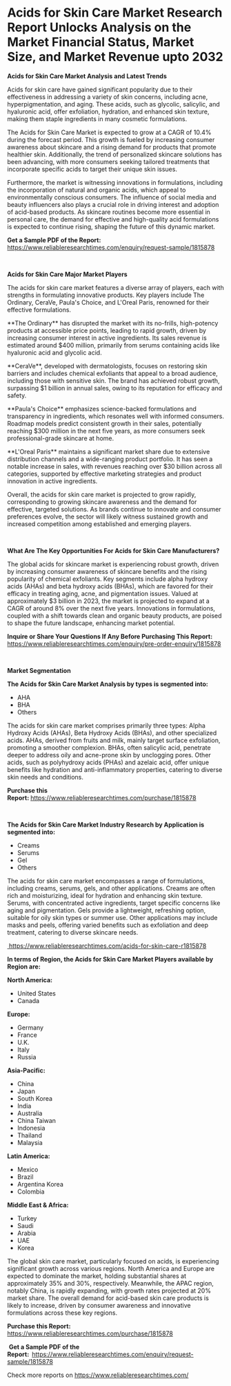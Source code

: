 <p><h1>Acids for Skin Care Market Research Report Unlocks Analysis on the Market Financial Status, Market Size, and Market Revenue upto 2032</h1></p><p><strong>Acids for Skin Care Market Analysis and Latest Trends</strong></p>
<p><p>Acids for skin care have gained significant popularity due to their effectiveness in addressing a variety of skin concerns, including acne, hyperpigmentation, and aging. These acids, such as glycolic, salicylic, and hyaluronic acid, offer exfoliation, hydration, and enhanced skin texture, making them staple ingredients in many cosmetic formulations.</p><p>The Acids for Skin Care Market is expected to grow at a CAGR of 10.4% during the forecast period. This growth is fueled by increasing consumer awareness about skincare and a rising demand for products that promote healthier skin. Additionally, the trend of personalized skincare solutions has been advancing, with more consumers seeking tailored treatments that incorporate specific acids to target their unique skin issues.</p><p>Furthermore, the market is witnessing innovations in formulations, including the incorporation of natural and organic acids, which appeal to environmentally conscious consumers. The influence of social media and beauty influencers also plays a crucial role in driving interest and adoption of acid-based products. As skincare routines become more essential in personal care, the demand for effective and high-quality acid formulations is expected to continue rising, shaping the future of this dynamic market.</p></p>
<p><strong>Get a Sample PDF of the Report:&nbsp;</strong> <a href="https://www.reliableresearchtimes.com/enquiry/request-sample/1815878?utm_campaign=3556&utm_medium=2&utm_source=Github&utm_content=ia&utm_term=04042025&utm_id=acids-for-skin-care">https://www.reliableresearchtimes.com/enquiry/request-sample/1815878</a></p>
<p>&nbsp;</p>
<p><strong>Acids for Skin Care Major Market Players</strong></p>
<p><p>The acids for skin care market features a diverse array of players, each with strengths in formulating innovative products. Key players include The Ordinary, CeraVe, Paula's Choice, and L'Oreal Paris, renowned for their effective formulations.</p><p>**The Ordinary** has disrupted the market with its no-frills, high-potency products at accessible price points, leading to rapid growth, driven by increasing consumer interest in active ingredients. Its sales revenue is estimated around $400 million, primarily from serums containing acids like hyaluronic acid and glycolic acid.</p><p>**CeraVe**, developed with dermatologists, focuses on restoring skin barriers and includes chemical exfoliants that appeal to a broad audience, including those with sensitive skin. The brand has achieved robust growth, surpassing $1 billion in annual sales, owing to its reputation for efficacy and safety.</p><p>**Paula's Choice** emphasizes science-backed formulations and transparency in ingredients, which resonates well with informed consumers. Roadmap models predict consistent growth in their sales, potentially reaching $300 million in the next five years, as more consumers seek professional-grade skincare at home.</p><p>**L'Oreal Paris** maintains a significant market share due to extensive distribution channels and a wide-ranging product portfolio. It has seen a notable increase in sales, with revenues reaching over $30 billion across all categories, supported by effective marketing strategies and product innovation in active ingredients.</p><p>Overall, the acids for skin care market is projected to grow rapidly, corresponding to growing skincare awareness and the demand for effective, targeted solutions. As brands continue to innovate and consumer preferences evolve, the sector will likely witness sustained growth and increased competition among established and emerging players.</p></p>
<p>&nbsp;</p>
<p><strong>What Are The Key Opportunities For Acids for Skin Care Manufacturers?</strong></p>
<p><p>The global acids for skincare market is experiencing robust growth, driven by increasing consumer awareness of skincare benefits and the rising popularity of chemical exfoliants. Key segments include alpha hydroxy acids (AHAs) and beta hydroxy acids (BHAs), which are favored for their efficacy in treating aging, acne, and pigmentation issues. Valued at approximately $3 billion in 2023, the market is projected to expand at a CAGR of around 8% over the next five years. Innovations in formulations, coupled with a shift towards clean and organic beauty products, are poised to shape the future landscape, enhancing market potential.</p></p>
<p><strong>Inquire or Share Your Questions If Any Before Purchasing This Report:</strong> <a href="https://www.reliableresearchtimes.com/enquiry/pre-order-enquiry/1815878?utm_campaign=3556&utm_medium=2&utm_source=Github&utm_content=ia&utm_term=04042025&utm_id=acids-for-skin-care">https://www.reliableresearchtimes.com/enquiry/pre-order-enquiry/1815878</a></p>
<p>&nbsp;</p>
<p><strong>Market Segmentation</strong></p>
<p><strong>The Acids for Skin Care Market Analysis by types is segmented into:</strong></p>
<p><ul><li>AHA</li><li>BHA</li><li>Others</li></ul></p>
<p><p>The acids for skin care market comprises primarily three types: Alpha Hydroxy Acids (AHAs), Beta Hydroxy Acids (BHAs), and other specialized acids. AHAs, derived from fruits and milk, mainly target surface exfoliation, promoting a smoother complexion. BHAs, often salicylic acid, penetrate deeper to address oily and acne-prone skin by unclogging pores. Other acids, such as polyhydroxy acids (PHAs) and azelaic acid, offer unique benefits like hydration and anti-inflammatory properties, catering to diverse skin needs and conditions.</p></p>
<p><strong>Purchase this Report:&nbsp;</strong><a href="https://www.reliableresearchtimes.com/purchase/1815878?utm_campaign=3556&utm_medium=2&utm_source=Github&utm_content=ia&utm_term=04042025&utm_id=acids-for-skin-care">https://www.reliableresearchtimes.com/purchase/1815878</a></p>
<p>&nbsp;</p>
<p><strong>The Acids for Skin Care Market Industry Research by Application is segmented into:</strong></p>
<p><ul><li>Creams</li><li>Serums</li><li>Gel</li><li>Others</li></ul></p>
<p><p>The acids for skin care market encompasses a range of formulations, including creams, serums, gels, and other applications. Creams are often rich and moisturizing, ideal for hydration and enhancing skin texture. Serums, with concentrated active ingredients, target specific concerns like aging and pigmentation. Gels provide a lightweight, refreshing option, suitable for oily skin types or summer use. Other applications may include masks and peels, offering varied benefits such as exfoliation and deep treatment, catering to diverse skincare needs.</p></p>
<p><a href="https://www.reliableresearchtimes.com/acids-for-skin-care-r1815878?utm_campaign=3556&utm_medium=2&utm_source=Github&utm_content=ia&utm_term=04042025&utm_id=acids-for-skin-care">&nbsp;https://www.reliableresearchtimes.com/acids-for-skin-care-r1815878</a></p>
<p><strong>In terms of Region, the Acids for Skin Care Market Players available by Region are:</strong></p>
<p>
    <p> <strong> North America: </strong>
        <ul>
            <li>United States</li>
            <li>Canada</li>
        </ul>
        </p> 
    <p> <strong> Europe: </strong>
        <ul>
            <li>Germany</li>
            <li>France</li>
            <li>U.K.</li>
            <li>Italy</li>
            <li>Russia</li>
        </ul>
        </p> 
    <p> <strong> Asia-Pacific: </strong>
        <ul>
            <li>China</li>
            <li>Japan</li>
            <li>South Korea</li>
            <li>India</li>
            <li>Australia</li>
            <li>China Taiwan</li>
            <li>Indonesia</li>
            <li>Thailand</li>
            <li>Malaysia</li>
        </ul>
        </p> 
    <p> <strong> Latin America: </strong>
        <ul>
            <li>Mexico</li>
            <li>Brazil</li>
            <li>Argentina Korea</li>
            <li>Colombia</li>
        </ul>
        </p> 
    <p> <strong> Middle East & Africa: </strong>
        <ul>
            <li>Turkey</li>
            <li>Saudi</li>
            <li>Arabia</li>
            <li>UAE</li>
            <li>Korea</li>
        </ul>
    </p>
    </p>
<p><p>The global skin care market, particularly focused on acids, is experiencing significant growth across various regions. North America and Europe are expected to dominate the market, holding substantial shares at approximately 35% and 30%, respectively. Meanwhile, the APAC region, notably China, is rapidly expanding, with growth rates projected at 20% market share. The overall demand for acid-based skin care products is likely to increase, driven by consumer awareness and innovative formulations across these key regions.</p></p>
<p><strong>Purchase this Report: </strong><a href="https://www.reliableresearchtimes.com/purchase/1815878?utm_campaign=3556&utm_medium=2&utm_source=Github&utm_content=ia&utm_term=04042025&utm_id=acids-for-skin-care">https://www.reliableresearchtimes.com/purchase/1815878</a></p>
<p>&nbsp;<strong>Get a Sample PDF of the Report:&nbsp;&nbsp;</strong><a href="https://www.reliableresearchtimes.com/enquiry/request-sample/1815878?utm_campaign=3556&utm_medium=2&utm_source=Github&utm_content=ia&utm_term=04042025&utm_id=acids-for-skin-care">https://www.reliableresearchtimes.com/enquiry/request-sample/1815878</a></p>
<p><strong></strong></p>
<p>Check more reports on <a href="https://www.reliableresearchtimes.com/?utm_campaign=3556&utm_medium=2&utm_source=Github&utm_content=ia&utm_term=04042025&utm_id=acids-for-skin-care">https://www.reliableresearchtimes.com/</a></p>